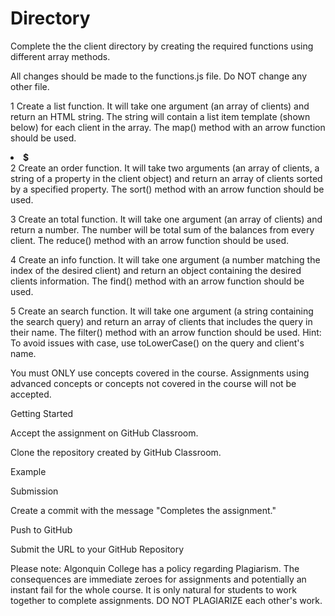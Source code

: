 # Directory
Complete the the client directory by creating the required functions using different array methods. 

All changes should be made to the functions.js file. Do NOT change any other file.

1 Create a list function. It will take one argument (an array of clients) and return an HTML string. The string will contain a list item template (shown below) for each client in the array. The map() method with an arrow function should be used.

<!-- List Item Template -->
<li class="list-group-item d-flex justify-content-between" data-index="<!-- Replace with client's index -->">
  <!-- Replace with client's name -->
  <strong>$ <!-- Replace with client's balance--></strong>
</li>
2 Create an order function. It will take two arguments (an array of clients, a string of a property in the client object) and return an array of clients sorted by a specified property. The sort() method with an arrow function should be used.

3 Create an total function. It will take one argument (an array of clients) and return a number. The number will be total sum of the balances from every client. The reduce() method with an arrow function should be used.

4 Create an info function. It will take one argument (a number matching the index of the desired client) and return an object containing the desired clients information. The find() method with an arrow function should be used.

5 Create an search function. It will take one argument (a string containing the search query) and return an array of clients that includes the query in their name. The filter() method with an arrow function should be used. Hint: To avoid issues with case, use toLowerCase() on the query and client's name.

You must ONLY use concepts covered in the course. Assignments using advanced concepts or concepts not covered in the course will not be accepted. 

Getting Started

Accept the assignment on GitHub Classroom.

Clone the repository created by GitHub Classroom.

Example


Submission

Create a commit with the message "Completes the assignment."

Push to GitHub

Submit the URL to your GitHub Repository

Please note: Algonquin College has a policy regarding Plagiarism. The consequences are immediate zeroes for assignments and potentially an instant fail for the whole course. It is only natural for students to work together to complete assignments. DO NOT PLAGIARIZE each other's work.